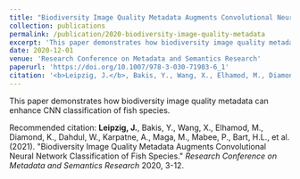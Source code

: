 ```yaml
---
title: "Biodiversity Image Quality Metadata Augments Convolutional Neural Network Classification of Fish Species†"
collection: publications
permalink: /publication/2020-biodiversity-image-quality-metadata
excerpt: 'This paper demonstrates how biodiversity image quality metadata can enhance CNN classification of fish species.'
date: 2020-12-01
venue: 'Research Conference on Metadata and Semantics Research'
paperurl: 'https://doi.org/10.1007/978-3-030-71903-6_1'
citation: '<b>Leipzig, J.</b>, Bakis, Y., Wang, X., Elhamod, M., Diamond, K., Dahdul, W., Karpatne, A., Maga, M., Mabee, P., Bart, H.L., et al. (2021). &quot;Biodiversity Image Quality Metadata Augments Convolutional Neural Network Classification of Fish Species.&quot; <i>Research Conference on Metadata and Semantics Research</i> 2020, 3-12.'
---
```

This paper demonstrates how biodiversity image quality metadata can enhance CNN classification of fish species.

Recommended citation: <b>Leipzig, J.</b>, Bakis, Y., Wang, X., Elhamod, M., Diamond, K., Dahdul, W., Karpatne, A., Maga, M., Mabee, P., Bart, H.L., et al. (2021). "Biodiversity Image Quality Metadata Augments Convolutional Neural Network Classification of Fish Species." <i>Research Conference on Metadata and Semantics Research</i> 2020, 3-12.
